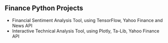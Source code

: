 ## Finance Python Projects
- Financial Sentiment Analysis Tool, using TensorFlow, Yahoo Finance and News API
- Interactive Technical Analysis Tool, using Plotly, Ta-Lib, Yahoo Finance API